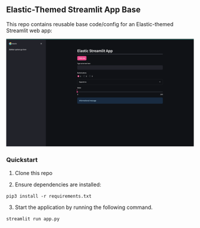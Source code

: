 ## Elastic-Themed Streamlit App Base

This repo contains reusable base code/config for an Elastic-themed Streamlit web app:

![screenshot](screenshot.png)

### Quickstart
1. Clone this repo

2. Ensure dependencies are installed:
```
pip3 install -r requirements.txt
```

3. Start the application by running the following command.
```
streamlit run app.py
```
